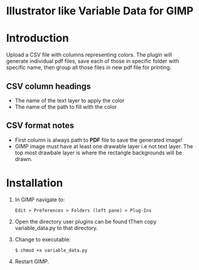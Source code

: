 # Illustrator like Variable Data for GIMP

# Introduction

Upload a CSV file with columns representing colors. The plugin will generate individual pdf files, save each of those in specific folder with specific name, then group all those files in new pdf file for printing.

## CSV column headings

- The name of the text layer to apply the color
- The name of the path to fill with the color

## CSV format notes

- First column is always path to **PDF** file to save the generated image!
- GIMP image must have at least one drawable layer i.e not text layer. The top most drawbale layer is where the rectangle backgrounds will be drawn.

# Installation

1. In GIMP navigate to:

    ```Edit > Preferences > Folders (left pane) > Plug-Ins```

2. Open the directory user plugins can be found tThen copy variable_data.py to that directory.
3. Change to executable:

    ```$ chmod +x variable_data.py```

4. Restart GIMP.

